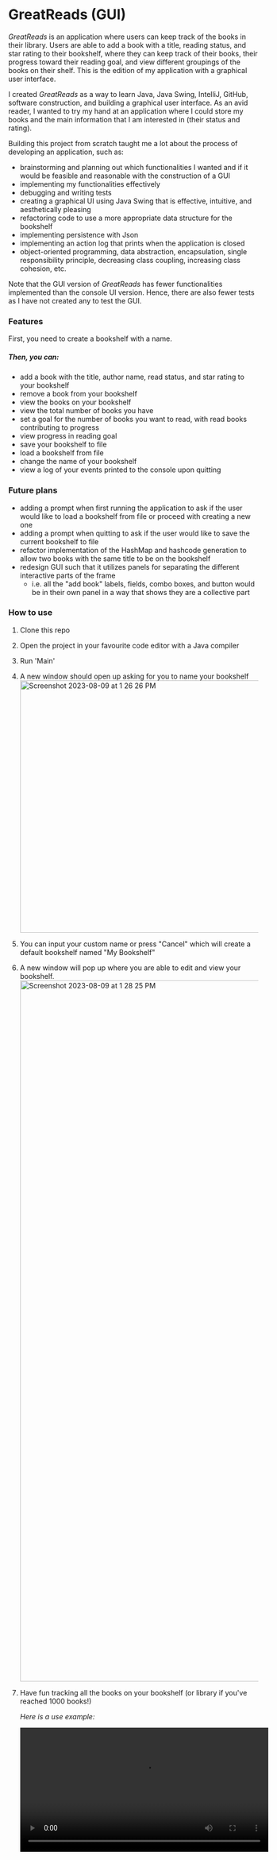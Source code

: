 # GreatReads (GUI)

*GreatReads* is an application where users can keep track of the books in their library. Users are able to add a book
with a title, reading status, and star rating to their bookshelf, where they can keep track of their books, their
progress toward their reading goal, and view different groupings of the books on their shelf. This is the edition of my 
application with a graphical user interface.

I created *GreatReads* as a way to learn Java, Java Swing, IntelliJ, GitHub, software construction, and building a graphical user interface. 
As an avid reader, I wanted to try my hand at an application where I could store my books and the main information that I am interested in
(their status and rating).

Building this project from scratch taught me a lot about the process of developing an application, such as:
- brainstorming and planning out which functionalities I wanted and if it would be feasible and reasonable with the construction of a GUI
- implementing my functionalities effectively
- debugging and writing tests
- creating a graphical UI using Java Swing that is effective, intuitive, and aesthetically pleasing
- refactoring code to use a more appropriate data structure for the bookshelf
- implementing persistence with Json
- implementing an action log that prints when the application is closed
- object-oriented programming, data abstraction, encapsulation, single responsibility principle, decreasing class
coupling, increasing class cohesion, etc.

Note that the GUI version of *GreatReads* has fewer functionalities implemented than the console UI version. Hence, there 
are also fewer tests as I have not created any to test the GUI.

### Features
First, you need to create a bookshelf with a name.
##### Then, you can:
- add a book with the title, author name, read status, and star rating to your bookshelf
- remove a book from your bookshelf
- view the books on your bookshelf
- view the total number of books you have
- set a goal for the number of books you want to read, with read books contributing to progress
- view progress in reading goal
- save your bookshelf to file
- load a bookshelf from file
- change the name of your bookshelf
- view a log of your events printed to the console upon quitting

### Future plans
- adding a prompt when first running the application to ask if the user would like to load a bookshelf from file or proceed with creating a new one
- adding a prompt when quitting to ask if the user would like to save the current bookshelf to file
- refactor implementation of the HashMap and hashcode generation to allow two books with the same title to be on the bookshelf
- redesign GUI such that it utilizes panels for separating the different interactive parts of the frame
  - i.e. all the "add book" labels, fields, combo boxes, and button would be in their own panel in a way that shows they are a collective part

### How to use
1. Clone this repo
2. Open the project in your favourite code editor with a Java compiler
4. Run 'Main'
5. A new window should open up asking for you to name your bookshelf
   <img width="508" alt="Screenshot 2023-08-09 at 1 26 26 PM" src="https://github.com/robinmatheson/GreatReads-GUI/assets/125790030/33ca4431-9655-4d45-9f4d-f623a9a9e212">
6. You can input your custom name or press "Cancel" which will create a default bookshelf named "My Bookshelf"
7. A new window will pop up where you are able to edit and view your bookshelf.
   <img width="1412" alt="Screenshot 2023-08-09 at 1 28 25 PM" src="https://github.com/robinmatheson/GreatReads-GUI/assets/125790030/5b297198-3c55-447a-8798-31eeb28546b7">
8. Have fun tracking all the books on your bookshelf (or library if you've reached 1000 books!)

   *Here is a use example:*
   
   <video width="500" src="https://github.com/robinmatheson/GreatReads-GUI/assets/125790030/ee76086d-0366-4a78-a24a-2eee18857fd2"/>


